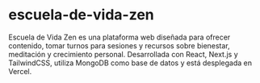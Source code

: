 # escuela-de-vida-zen
Escuela de Vida Zen es una plataforma web diseñada para ofrecer contenido, tomar turnos para sesiones y recursos sobre bienestar, meditación y crecimiento personal. Desarrollada con React, Next.js y TailwindCSS, utiliza MongoDB como base de datos y está desplegada en Vercel.
